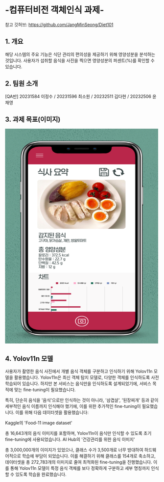 # -컴퓨터비전 객체인식 과제-
참고 깃허브: https://github.com/JangMinSeong/Diet101

##  1. 개요
해당 시스템의 주요 기능은 식단 관리의 편의성을 제공하기 위해 영양성분을 분석하는 것입니다. 사용자가 섭취할 음식을 사진을 찍으면 영양성분의 퍼센트(%)를 확인할 수 있습니다.

##  2. 팀원 소개
[QA반] 20231584 이정수 / 20231596 최소원 / 20232511 김다현 / 20232506 윤채영

## 3. 과제 목표(이미지)
<img src="메인페이지.png" width="500" height="700"/>

## 4. Yolov11n 모델
사용자가 촬영한 음식 사진에서 개별 음식 객체를 구분하고 인식하기 위해 Yolov11n 모델을 활용했습니다. Yolov11n은 최신 객체 탐지 모델로, 다양한 객체를 인식하도록 사전 학습되어 있습니다. 하지만 본 서비스는 음식만을 인식하도록 설계되었기에, 서비스 목적에 맞는 fine-tuning이 필요했습니다.

특히, 단순히 음식을 '음식'으로만 인식하는 것이 아니라, '삼겹살', '된장찌개' 등과 같이 세부적인 음식 이름까지 인식해야 했기에, 이를 위한 추가적인 fine-tuning이 필요했습니다. 이를 위해 다음 데이터셋을 활용했습니다:

Kaggle의 'Food-11 image dataset'

총 16,643개의 음식 이미지를 포함하며, Yolov11n이 음식만 인식할 수 있도록 초기 fine-tuning에 사용되었습니다.
AI Hub의 '건강관리를 위한 음식 이미지'

총 3,000,000개의 이미지가 있었으나, 클래스 수가 3,500개로 너무 방대하여 하드웨어적으로 학습에 부담이 되었습니다.
이를 해결하기 위해 클래스를 154개로 축소하고, 데이터셋을 총 272,783개의 이미지로 줄여 최적화된 fine-tuning을 진행했습니다.
이를 통해 Yolov11n 모델이 특정 음식 객체를 보다 정확하게 구분하고 세부 명칭까지 인식할 수 있도록 학습을 완료했습니다.


